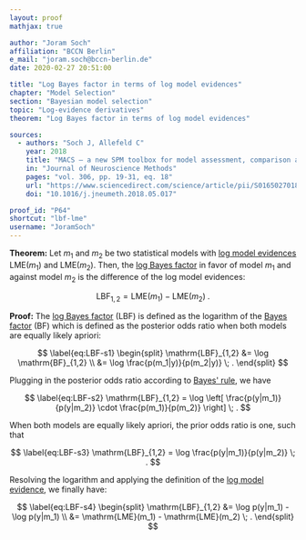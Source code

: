 ```yaml
---
layout: proof
mathjax: true

author: "Joram Soch"
affiliation: "BCCN Berlin"
e_mail: "joram.soch@bccn-berlin.de"
date: 2020-02-27 20:51:00

title: "Log Bayes factor in terms of log model evidences"
chapter: "Model Selection"
section: "Bayesian model selection"
topic: "Log-evidence derivatives"
theorem: "Log Bayes factor in terms of log model evidences"

sources:
  - authors: "Soch J, Allefeld C"
    year: 2018
    title: "MACS – a new SPM toolbox for model assessment, comparison and selection"
    in: "Journal of Neuroscience Methods"
    pages: "vol. 306, pp. 19-31, eq. 18"
    url: "https://www.sciencedirect.com/science/article/pii/S0165027018301468"
    doi: "10.1016/j.jneumeth.2018.05.017"

proof_id: "P64"
shortcut: "lbf-lme"
username: "JoramSoch"
---
```



**Theorem:** Let $m_1$ and $m_2$ be two statistical models with [log model evidences](/D/lme) $\mathrm{LME}(m_1)$ and $\mathrm{LME}(m_2)$. Then, the [log Bayes factor](/D/lbf) in favor of model $m_1$ and against model $m_2$ is the difference of the log model evidences:

$$ \label{eq:LBF-LME}
\mathrm{LBF}_{1,2} = \mathrm{LME}(m_1) - \mathrm{LME}(m_2) \; .
$$


**Proof:** The [log Bayes factor](/D/lbf) (LBF) is defined as the logarithm of the [Bayes factor](/D/bf) (BF) which is defined as the posterior odds ratio when both models are equally likely apriori:

$$ \label{eq:LBF-s1}
\begin{split}
\mathrm{LBF}_{1,2} &= \log \mathrm{BF}_{1,2} \\
&= \log \frac{p(m_1|y)}{p(m_2|y)} \; .
\end{split}
$$

Plugging in the posterior odds ratio according to [Bayes' rule](/P/bayes-rule), we have

$$ \label{eq:LBF-s2}
\mathrm{LBF}_{1,2} = \log \left[ \frac{p(y|m_1)}{p(y|m_2)} \cdot \frac{p(m_1)}{p(m_2)} \right] \; .
$$

When both models are equally likely apriori, the prior odds ratio is one, such that

$$ \label{eq:LBF-s3}
\mathrm{LBF}_{1,2} = \log \frac{p(y|m_1)}{p(y|m_2)} \; .
$$

Resolving the logarithm and applying the definition of the [log model evidence](/D/lme), we finally have:

$$ \label{eq:LBF-s4}
\begin{split}
\mathrm{LBF}_{1,2} &= \log p(y|m_1) - \log p(y|m_1) \\
&= \mathrm{LME}(m_1) - \mathrm{LME}(m_2) \; .
\end{split}
$$